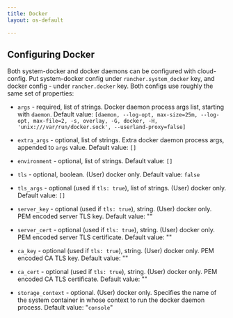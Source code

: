 ```yaml
---
title: Docker
layout: os-default

---
```


## Configuring Docker

Both system-docker and docker daemons can be configured with cloud-config. Put system-docker config under `rancher.system_docker` key, and docker config - under `rancher.docker` key. Both configs use roughly the same set of properties:

  - `args` - required, list of strings. Docker daemon process args list, starting with `daemon`. Default value: `[daemon, --log-opt, max-size=25m, --log-opt, max-file=2, -s, overlay, -G, docker, -H, 'unix:///var/run/docker.sock', --userland-proxy=false]`
  
  - `extra_args` - optional, list of strings. Extra docker daemon process args, appended to `args` value. Default value: `[]`
  
  - `environment` - optional, list of strings. Default value: `[]`
  
  - `tls` - optional, boolean. (User) docker only. Default value: `false`
  
  - `tls_args` - optional (used if `tls: true`), list of strings. (User) docker only. Default value: `[]`
  
  - `server_key` - optional (used if `tls: true`), string. (User) docker only. PEM encoded server TLS key. Default value: ""
  
  - `server_cert` - optional (used if `tls: true`), string. (User) docker only. PEM encoded server TLS certificate. Default value: ""
  
  - `ca_key` - optional (used if `tls: true`), string. (User) docker only. PEM encoded CA TLS key. Default value: ""
  
  - `ca_cert` - optional (used if `tls: true`), string. (User) docker only. PEM encoded CA TLS certificate. Default value: ""
  
  - `storage_context` - optional. (User) docker only. Specifies the name of the system container in whose context to run the docker daemon process. Default value: "`console`"
